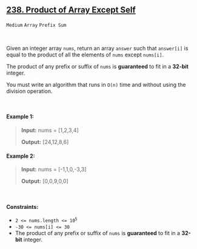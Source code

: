 ## [238. Product of Array Except Self](https://leetcode.com/problems/product-of-array-except-self/)

<code>Medium</code> <code>Array</code> <code>Prefix Sum</code>

<br>

Given an integer array <code>nums</code>, return an array <code>answer</code> such that <code>answer[i]</code> is equal to the product of all the elements of <code>nums</code> except <code>nums[i]</code>.

The product of any prefix or suffix of <code>nums</code> is __guaranteed__ to fit in a __32-bit__ integer.

You must write an algorithm that runs in <code>O(n)</code> time and without using the division operation.

<br>

#### Example 1:

> __Input:__ nums = [1,2,3,4]
>
> __Output:__ [24,12,8,6]

#### Example 2:

> __Input:__ nums = [-1,1,0,-3,3]
>
> __Output:__ [0,0,9,0,0]

<br>

#### Constraints:

- <code>2 <= nums.length <= 10<sup>5</sup></code>
- <code>-30 <= nums[i] <= 30</code>
- The product of any prefix or suffix of <code>nums</code> is __guaranteed__ to fit in a __32-bit__ integer.